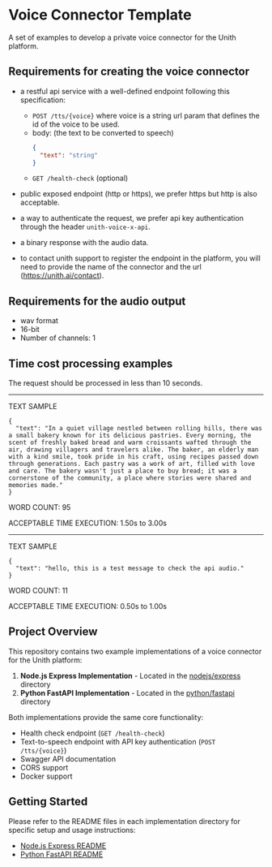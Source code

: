 # Voice Connector Template

A set of examples to develop a private voice connector for the Unith platform.

## Requirements for creating the voice connector

- a restful api service with a well-defined endpoint following this specification:
    - `POST /tts/{voice}` where voice is a string url param that defines the id of the voice to be used.
    - body: (the text to be converted to speech)
        ```json
        {
          "text": "string"
        }
        ```
    - `GET /health-check` (optional)

- public exposed endpoint (http or https), we prefer https but http is also acceptable.

- a way to authenticate the request, we prefer api key authentication through the header `unith-voice-x-api`.

- a binary response with the audio data.

- to contact unith support to register the endpoint in the platform, you will need to provide the name of the connector and the url
  (https://unith.ai/contact).

## Requirements for the audio output

- wav format
- 16-bit
- Number of channels: 1

## Time cost processing examples

The request should be processed in less than 10 seconds.

----

TEXT SAMPLE

```
{
  "text": "In a quiet village nestled between rolling hills, there was a small bakery known for its delicious pastries. Every morning, the scent of freshly baked bread and warm croissants wafted through the air, drawing villagers and travelers alike. The baker, an elderly man with a kind smile, took pride in his craft, using recipes passed down through generations. Each pastry was a work of art, filled with love and care. The bakery wasn't just a place to buy bread; it was a cornerstone of the community, a place where stories were shared and memories made."
}
```

WORD COUNT: 95

ACCEPTABLE TIME EXECUTION: 1.50s to 3.00s

----

TEXT SAMPLE

```
{
  "text": "hello, this is a test message to check the api audio."
}
```

WORD COUNT: 11

ACCEPTABLE TIME EXECUTION: 0.50s to 1.00s

## Project Overview

This repository contains two example implementations of a voice connector for the Unith platform:

1. **Node.js Express Implementation** - Located in the [nodejs/express](./nodejs/express) directory
2. **Python FastAPI Implementation** - Located in the [python/fastapi](./python/fastapi) directory

Both implementations provide the same core functionality:

- Health check endpoint (`GET /health-check`)
- Text-to-speech endpoint with API key authentication (`POST /tts/{voice}`)
- Swagger API documentation
- CORS support
- Docker support

## Getting Started

Please refer to the README files in each implementation directory for specific setup and usage instructions:

- [Node.js Express README](./nodejs/express/README.md)
- [Python FastAPI README](./python/fastapi/README.md)



